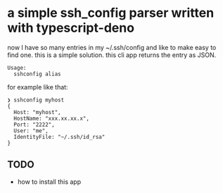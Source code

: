 # a simple ssh_config parser written with typescript-deno

now I have so many entries in my ~/.ssh/config and like to make easy to find one.
this is a simple solution. this cli app returns the entry as JSON.
```
Usage:
  sshconfig alias
```

for example like that:
```
❯ sshconfig myhost
{
  Host: "myhost",
  HostName: "xxx.xx.xx.x",
  Port: "2222",
  User: "me",
  IdentityFile: "~/.ssh/id_rsa"
}
```

## TODO
- how to install this app
